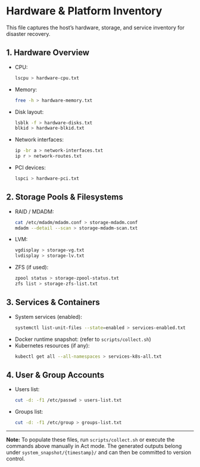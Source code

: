 # Hardware & Platform Inventory

This file captures the host’s hardware, storage, and service inventory for disaster recovery.

## 1. Hardware Overview

- CPU:  
  ```bash
  lscpu > hardware-cpu.txt
  ```
- Memory:  
  ```bash
  free -h > hardware-memory.txt
  ```
- Disk layout:  
  ```bash
  lsblk -f > hardware-disks.txt
  blkid > hardware-blkid.txt
  ```
- Network interfaces:  
  ```bash
  ip -br a > network-interfaces.txt
  ip r > network-routes.txt
  ```
- PCI devices:  
  ```bash
  lspci > hardware-pci.txt
  ```

## 2. Storage Pools & Filesystems

- RAID / MDADM:  
  ```bash
  cat /etc/mdadm/mdadm.conf > storage-mdadm.conf
  mdadm --detail --scan > storage-mdadm-scan.txt
  ```
- LVM:  
  ```bash
  vgdisplay > storage-vg.txt
  lvdisplay > storage-lv.txt
  ```
- ZFS (if used):  
  ```bash
  zpool status > storage-zpool-status.txt
  zfs list > storage-zfs-list.txt
  ```

## 3. Services & Containers

- System services (enabled):  
  ```bash
  systemctl list-unit-files --state=enabled > services-enabled.txt
  ```
- Docker runtime snapshot: (refer to `scripts/collect.sh`)  
- Kubernetes resources (if any):  
  ```bash
  kubectl get all --all-namespaces > services-k8s-all.txt
  ```

## 4. User & Group Accounts

- Users list:  
  ```bash
  cut -d: -f1 /etc/passwd > users-list.txt
  ```
- Groups list:  
  ```bash
  cut -d: -f1 /etc/group > groups-list.txt
  ```

---

**Note:** To populate these files, run `scripts/collect.sh` or execute the commands above manually in Act mode. The generated outputs belong under `system_snapshot/{timestamp}/` and can then be committed to version control.

